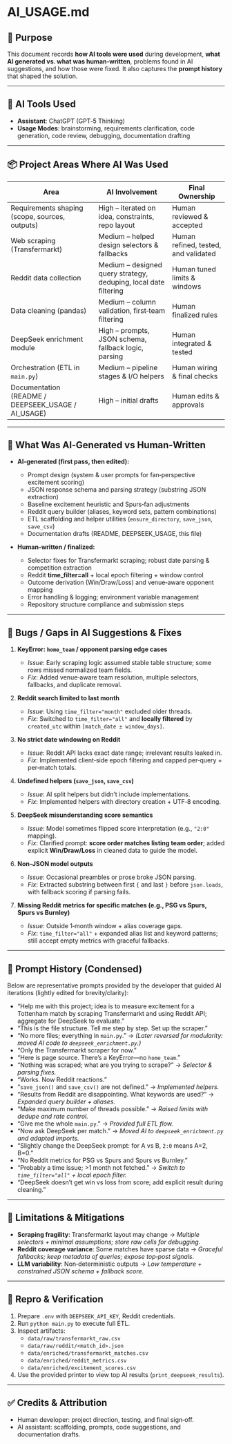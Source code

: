 # AI_USAGE.md

## 🎯 Purpose
This document records **how AI tools were used** during development, **what AI generated vs. what was human‑written**, problems found in AI suggestions, and how those were fixed. It also captures the **prompt history** that shaped the solution.

---

## 🧰 AI Tools Used
- **Assistant**: ChatGPT (GPT‑5 Thinking)
- **Usage Modes**: brainstorming, requirements clarification, code generation, code review, debugging, documentation drafting

---

## 📦 Project Areas Where AI Was Used
| Area | AI Involvement | Final Ownership |
|---|---|---|
| Requirements shaping (scope, sources, outputs) | High – iterated on idea, constraints, repo layout | Human reviewed & accepted |
| Web scraping (Transfermarkt) | Medium – helped design selectors & fallbacks | Human refined, tested, and validated |
| Reddit data collection | Medium – designed query strategy, deduping, local date filtering | Human tuned limits & windows |
| Data cleaning (pandas) | Medium – column validation, first‑team filtering | Human finalized rules |
| DeepSeek enrichment module | High – prompts, JSON schema, fallback logic, parsing | Human integrated & tested |
| Orchestration (ETL in `main.py`) | Medium – pipeline stages & I/O helpers | Human wiring & final checks |
| Documentation (README / DEEPSEEK_USAGE / AI_USAGE) | High – initial drafts | Human edits & approvals |

---

## 🧩 What Was AI‑Generated vs Human‑Written
- **AI‑generated (first pass, then edited):**
  - Prompt design (system & user prompts for fan‑perspective excitement scoring)
  - JSON response schema and parsing strategy (substring JSON extraction)
  - Baseline excitement heuristic and Spurs‑fan adjustments
  - Reddit query builder (aliases, keyword sets, pattern combinations)
  - ETL scaffolding and helper utilities (`ensure_directory`, `save_json`, `save_csv`)
  - Documentation drafts (README, DEEPSEEK_USAGE, this file)

- **Human‑written / finalized:**
  - Selector fixes for Transfermarkt scraping; robust date parsing & competition extraction
  - Reddit **time_filter=all** + local epoch filtering + window control
  - Outcome derivation (Win/Draw/Loss) and venue‑aware opponent mapping
  - Error handling & logging; environment variable management
  - Repository structure compliance and submission steps

---

## 🐞 Bugs / Gaps in AI Suggestions & Fixes

1. **KeyError: `home_team` / opponent parsing edge cases**  
   - *Issue*: Early scraping logic assumed stable table structure; some rows missed normalized team fields.  
   - *Fix*: Added venue‑aware team resolution, multiple selectors, fallbacks, and duplicate removal.

2. **Reddit search limited to last month**  
   - *Issue*: Using `time_filter="month"` excluded older threads.  
   - *Fix*: Switched to `time_filter="all"` and **locally filtered** by `created_utc` within `[match_date ± window_days]`.

3. **No strict date windowing on Reddit**  
   - *Issue*: Reddit API lacks exact date range; irrelevant results leaked in.  
   - *Fix*: Implemented client‑side epoch filtering and capped per‑query + per‑match totals.

4. **Undefined helpers (`save_json`, `save_csv`)**  
   - *Issue*: AI split helpers but didn’t include implementations.  
   - *Fix*: Implemented helpers with directory creation + UTF‑8 encoding.

5. **DeepSeek misunderstanding score semantics**  
   - *Issue*: Model sometimes flipped score interpretation (e.g., `"2:0"` mapping).  
   - *Fix*: Clarified prompt: **score order matches listing team order**; added explicit **Win/Draw/Loss** in cleaned data to guide the model.

6. **Non‑JSON model outputs**  
   - *Issue*: Occasional preambles or prose broke JSON parsing.  
   - *Fix*: Extracted substring between first `{` and last `}` before `json.loads`, with fallback scoring if parsing fails.

7. **Missing Reddit metrics for specific matches (e.g., PSG vs Spurs, Spurs vs Burnley)**  
   - *Issue*: Outside 1‑month window + alias coverage gaps.  
   - *Fix*: `time_filter="all"` + expanded alias list and keyword patterns; still accept empty metrics with graceful fallbacks.

---

## 🧠 Prompt History (Condensed)
Below are representative prompts provided by the developer that guided AI iterations (lightly edited for brevity/clarity):

- “Help me with this project; idea is to measure excitement for a Tottenham match by scraping Transfermarkt and using Reddit API; aggregate for DeepSeek to evaluate.”  
- “This is the file structure. Tell me step by step. Set up the scraper.”  
- “No more files; everything in `main.py`.” → *(Later reversed for modularity: moved AI code to `deepseek_enrichment.py`.)*  
- “Only the Transfermarkt scraper for now.”  
- “Here is page source. There’s a KeyError—no `home_team`.”  
- “Nothing was scraped; what are you trying to scrape?” → *Selector & parsing fixes.*  
- “Works. Now Reddit reactions.”  
- “`save_json()` and `save_csv()` are not defined.” → *Implemented helpers.*  
- “Results from Reddit are disappointing. What keywords are used?” → *Expanded query builder + aliases.*  
- “Make maximum number of threads possible.” → *Raised limits with dedupe and rate control.*  
- “Give me the whole `main.py`.” → *Provided full ETL flow.*  
- “Now ask DeepSeek per match.” → *Moved AI to `deepseek_enrichment.py` and adapted imports.*  
- “Slightly change the DeepSeek prompt: for A vs B, `2:0` means A=2, B=0.”  
- “No Reddit metrics for PSG vs Spurs and Spurs vs Burnley.”  
- “Probably a time issue; >1 month not fetched.” → *Switch to `time_filter="all"` + local epoch filter.*  
- “DeepSeek doesn’t get win vs loss from score; add explicit result during cleaning.”

---

## 🚦 Limitations & Mitigations
- **Scraping fragility**: Transfermarkt layout may change → *Multiple selectors + minimal assumptions; store raw cells for debugging.*  
- **Reddit coverage variance**: Some matches have sparse data → *Graceful fallbacks; keep metadata of queries; expose top‑post signals.*  
- **LLM variability**: Non‑deterministic outputs → *Low temperature + constrained JSON schema + fallback score.*

---

## 🔁 Repro & Verification
1. Prepare `.env` with `DEEPSEEK_API_KEY`, Reddit credentials.  
2. Run `python main.py` to execute full ETL.  
3. Inspect artifacts:  
   - `data/raw/transfermarkt_raw.csv`  
   - `data/raw/reddit/<match_id>.json`  
   - `data/enriched/transfermarkt_matches.csv`  
   - `data/enriched/reddit_metrics.csv`  
   - `data/enriched/excitement_scores.csv`  
4. Use the provided printer to view top AI results (`print_deepseek_results`).

---

## ✅ Credits & Attribution
- Human developer: project direction, testing, and final sign‑off.  
- AI assistant: scaffolding, prompts, code suggestions, and documentation drafts.
